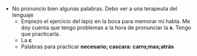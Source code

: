 - No pronuncio bien algunas palabras. Debo ver a una terapeuta del lenguaje
	- Empiezo el ejercicio del lapiz en la boca para memorar mi habla. Me doy cuenta que tengo problemas a la hora de pronunciar la **s**. Tengo que practicarla.
	- La **c**
	- Palabras para practicar **necesario; cascara: carro;mas;atrás**